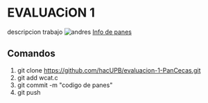 # EVALUACiON 1 
descripcion trabajo 
![andres](https://previews.123rf.com/images/djvstock/djvstock1712/djvstock171200366/91046176-icono-de-pan-kawaii-sobre-fondo-blanco-ilustraci%C3%B3n-vectorial-de-dise%C3%B1o-colorido.jpg)
[Info de panes](https://es.wikipedia.org/wiki/Pan)

## Comandos 

1. git clone https://github.com/hacUPB/evaluacion-1-PanCecas.git
2. git add wcat.c
3. git commit -m "codigo de panes"
4. git push 
